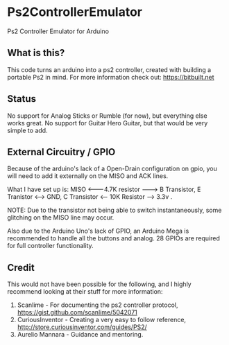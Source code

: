 # Ps2ControllerEmulator
Ps2 Controller Emulator for Arduino


What is this?
----------------
This code turns an arduino into a ps2 controller, created with building a portable Ps2 in mind. 
For more information check out: https://bitbuilt.net

Status
--------------
No support for Analog Sticks or Rumble (for now), but everything else works great.
No support for Guitar Hero Guitar, but that would be very simple to add.

External Circuitry / GPIO
--------------------------
Because of the arduino's lack of a Open-Drain configuration on gpio, you will need to add it externally on the MISO and ACK lines.

What I have set up is: MISO <---4.7K resistor ---> B Transistor, E Tranistor <--> GND, C Transistor <-- 10K Resistor --> 3.3v .

NOTE: Due to the transistor not being able to switch instantaneously, some glitching on the MISO line may occur.

Also due to the Arduino Uno's lack of GPIO, an Arduino Mega is recommended to handle all the buttons and analog.
28 GPIOs are required for full controller functionality.


Credit
---------------
This would not have been possible for the following, and I highly recommend looking at their stuff for more information:

1. Scanlime        - For documenting the ps2 controller protocol, https://gist.github.com/scanlime/5042071
2. CuriousInventor - Creating a very easy to follow reference, http://store.curiousinventor.com/guides/PS2/
3. Aurelio Mannara - Guidance and mentoring.










